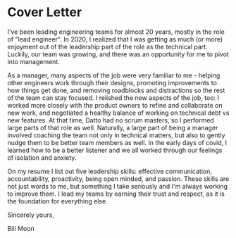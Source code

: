 # Cover Letter

I've been leading engineering teams for almost 20 years, mostly in the role of "lead engineer". In 2020, I realized 
that I was getting as much (or more) enjoyment out of the leadership part of the role as the technical part. Luckily,
our team was growing, and there was an opportunity for me to pivot into management. 

As a manager, many aspects of the job were very familiar to me - helping other engineers work through their designs,
promoting improvements to how things get done, and removing roadblocks and distractions so the rest of the team can stay
focused. I relished the new aspects of the job, too: I worked more closely with the product owners to refine and
collaborate on new work, and negotiated a healthy balance of working on technical debt vs new features.  At that time,
Datto had no scrum masters, so I performed large parts of that role as well. Naturally, a large part of being a manager 
involved coaching the team not only in technical matters, but also to gently nudge them to be better team members as
well. In the early days of covid, I learned how to be a better listener and we all worked through our feelings of
isolation and anxiety. 

On my resume I list out five leadership skills: effective communication, accountability, proactivity, being open minded,
and passion.  These skills are not just words to me, but something I take seriously and I'm always working to improve
them. I lead my teams by earning their trust and respect, as it is the foundation for everything else.






Sincerely yours,

Bill Moon
